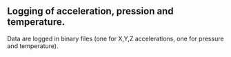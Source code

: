 ## Logging of acceleration, pression and temperature.

Data are logged in  binary files (one for X,Y,Z accelerations, one for pressure and temperature).


